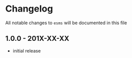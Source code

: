 # Changelog

All notable changes to `esms` will be documented in this file

## 1.0.0 - 201X-XX-XX

- initial release
